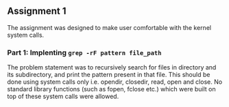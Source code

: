 ## Assignment 1
The assignment was designed to make user comfortable with the kernel system calls.

### Part 1: Implenting `grep -rF pattern file_path`
The problem statement was to recursively search for files in  directory and its subdirectory, and print the pattern present in that file. This should be done using system calls only i.e. opendir, closedir, read, open and close. No standard library functions (such as fopen, fclose etc.) which were built on top of these system calls were allowed. 
